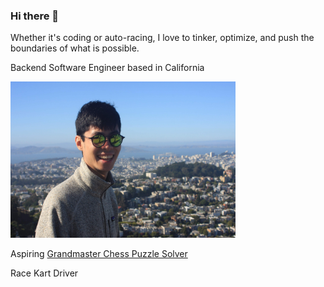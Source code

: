 ### Hi there 👋

<!--
**zhangj150/zhangj150** is a ✨ _special_ ✨ repository because its `README.md` (this file) appears on your GitHub profile.

Here are some ideas to get you started:

- 🔭 I’m currently working on ...
- 🌱 I’m currently learning ...
- 👯 I’m looking to collaborate on ...
- 🤔 I’m looking for help with ...
- 💬 Ask me about ...
- 📫 How to reach me: ...
- 😄 Pronouns: ...
- ⚡ Fun fact: ...
-->

Whether it's coding or auto-racing, I love to tinker, optimize, and push the boundaries of what is possible.

Backend Software Engineer based in California

<img src="https://github.com/zhangj150/zhangj150/blob/master/picOfMETwinPeaks.JPG" width="360" height="250"/>

Aspiring [Grandmaster Chess Puzzle Solver](https://lichess.org/@/zhangj150)

Race Kart Driver
